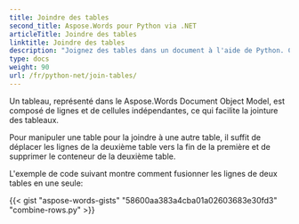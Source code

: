 ```yaml
---
title: Joindre des tables
second_title: Aspose.Words pour Python via .NET
articleTitle: Joindre des tables
linktitle: Joindre des tables
description: "Joignez des tables dans un document à l'aide de Python. Comment fusionner deux tables en une seule dans Python."
type: docs
weight: 90
url: /fr/python-net/join-tables/
---
```


Un tableau, représenté dans le Aspose.Words Document Object Model, est composé de lignes et de cellules indépendantes, ce qui facilite la jointure des tableaux.

Pour manipuler une table pour la joindre à une autre table, il suffit de déplacer les lignes de la deuxième table vers la fin de la première et de supprimer le conteneur de la deuxième table.

L'exemple de code suivant montre comment fusionner les lignes de deux tables en une seule:

{{< gist "aspose-words-gists" "58600aa383a4cba01a02603683e30fd3" "combine-rows.py" >}}
